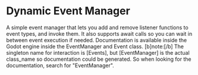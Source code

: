 # Dynamic Event Manager
 A simple event manager that lets you add and remove listener functions to event types, and invoke them.
 It also supports await calls so you can wait in between event execution if needed.
 Documentation is available inside the Godot engine inside the EventManager and Event class.
[b]note:[/b] The singleton name for interaction is [Events], but [EventManager] is the actual class_name so documentation could be generated. So when looking for the documentation, search for "EventManager".
